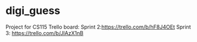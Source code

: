# digi_guess
Project for CS115 
Trello board:
Sprint 2:https://trello.com/b/hF8J4OEt
Sprint 3: https://trello.com/b/JIAzX1nB

